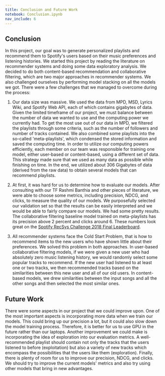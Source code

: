 ```yaml
---
title: Conclusion and Future Work
notebook: Conclusion.ipynb
nav_include: 6
---
```


## Conclusion

In this project, our goal was to generate personalized playlists and recommend them to Spotify's users based on their music preferences and listening histories. We started this project by reading the literature on recommender systems and doing some data exploratory analysis. We decided to do both content-based recommendation and collaborative filtering, which are two major approaches in recommender systems. We also challenged ourselves by performing model stacking on all the models we got.
There were a few challenges that we managed to overcome during the process:

1) Our data size was massive. We used the data from MPD, MSD, Lyrics Wiki, and Spotify Web API, each of which contains gigabytes of data. Given the limited timeframe of our project, we must balance between the number of data we wanted to use and the computing power we currently had. To get the most use out of our data in MPD, we filtered the playlists through some criteria, such as the number of followers and number of tracks contained. We also combined some playlists into the so-called 'meta-playlists', which condensed the stored information and saved the computing time. In order to utilize our computing powers efficiently, each member on our team was responsible for training one model, either user-based or content-based, using a different set of data. This strategy made sure that we used as many data as possible while finishing on time. In the end, we utilized about 306 Gigabytes of data (derived from the raw data) to obtain several models that can recommend playlists.

2) At first, it was hard for us to determine how to evaluate our models. After consulting with our TF Rashmi Banthia and other pieces of literature, we were able to choose some metrics, including precision, NDCG, and clicks, to measure the quality of our models. We purposefully selected our validation set so that the results can be easily interpreted and we would be able to fairly compare our models. We had some pretty results. The collaborative filtering baseline model trained on meta-playlists has its precision above 2 percent and clicks around 6. These numbers look great on the [Spotify RecSys Challenge 2018 Final Leaderboard](https://recsys-challenge.spotify.com/static/final_main_leaderboard.html).

3) All recommender systems face the Cold Start Problem, that is how to recommend items to the new users who have shown little about their preferences. We solved this problem in both approaches. In user-based collaborative filtering models, if we were given a new user who had absolutely zero music listening history, we would randomly select some popular tracks to recommend. If the new user had listened to at least one or two tracks, we then recommended tracks based on the similarities between this new user and all of our old users. In content-based models, we drew similarities between the input songs and all the other songs and then selected the most similar ones.

## Future Work

There were some aspects in our project that we could improve upon. One of the most important aspects is incorporating more data when we train our models. This could bring up our precision a lot, but it could also slow down the model training process. Therefore, it is better for us to use GPU in the future rather than our laptops. Another improvement we could make is incorporating the idea of exploration into our evaluation metrics. A well-recommended playlist should contain not only the tracks that the users listened to before (exploitation) but also a variety of new tracks which encompass the possibilities that the users like them (exploration). Finally, there is plenty of room for us to improve our precision, NDCG, and clicks. We should try to improve the current models' metrics and also try using other models that bring in new advantages.
